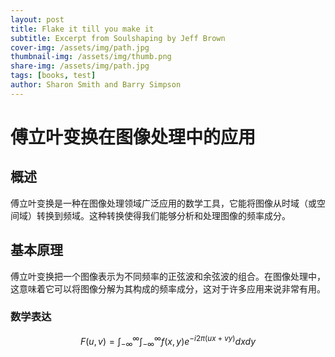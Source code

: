 ```yaml
---
layout: post
title: Flake it till you make it
subtitle: Excerpt from Soulshaping by Jeff Brown
cover-img: /assets/img/path.jpg
thumbnail-img: /assets/img/thumb.png
share-img: /assets/img/path.jpg
tags: [books, test]
author: Sharon Smith and Barry Simpson
---
```


# 傅立叶变换在图像处理中的应用

## 概述

傅立叶变换是一种在图像处理领域广泛应用的数学工具，它能将图像从时域（或空间域）转换到频域。这种转换使得我们能够分析和处理图像的频率成分。

## 基本原理

傅立叶变换把一个图像表示为不同频率的正弦波和余弦波的组合。在图像处理中，这意味着它可以将图像分解为其构成的频率成分，这对于许多应用来说非常有用。

### 数学表达


$$F(u,v) = \int_{-\infty}^{\infty} \int_{-\infty}^{\infty} f(x,y) e^{-i2\pi(ux+vy)} dxdy$$
